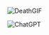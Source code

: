 ![DeathGIF](https://github.com/elyabr/elyabr/assets/174736221/b53680f6-d5bf-474e-8fe2-a76771ec453e)

![ChatGPT](https://img.shields.io/badge/chatGPT-74aa9c?style=for-the-badge&logo=openai&logoColor=white)



